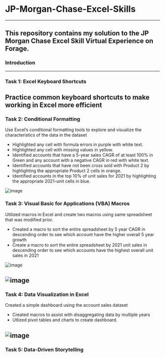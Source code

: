 # JP-Morgan-Chase-Excel-Skills
---
This repository contains my solution to the JP Morgan Chase Excel Skill Virtual Experience on Forage. 
---
### Introduction

----
### Task 1: Excel Keyboard Shortcuts
Practice common keyboard shortcuts to make working in Excel more efficient
----
### Task 2: Conditional Formatting
Use Excel’s conditional formatting tools to explore and visualize the characteristics of the data in the dataset 
-	Highlighted any cell with formula errors in purple with white text.
-	Highlighted any cell with missing values in yellow.
-	Identified accounts that have a 5-year sales CAGR of at least 100% in Green and any account with a negative CAGR in red with white text.
-	Identified accounts that have not been cross sold with Product 2 by highlighting the appropriate Product 2 cells in orange.
-	Identified accounts in the top 10% of unit sales for 2021 by highlighting the appropriate 2021-unit cells in blue.

![image](https://user-images.githubusercontent.com/80928372/211221745-8bc5b5ac-0ee5-4194-b822-ccc5da5a0f5a.png "Conditional Formatting in Excel")

### Task 3: Visual Basic for Applications (VBA) Macros
Utilized macros in Excel and create two macros using same spreadsheet that was modified prior. 
-	Created a macro to sort the entire spreadsheet by 5 year CAGR in descending order to see which account have the higher overall 5 year growth
-	Create a macro to sort the entire spreadsheet by 2021 unit sales in descending order to see which accounts have the highest overall unit sales in 2021 

![image](https://user-images.githubusercontent.com/80928372/211221931-d9e665c1-e6f4-4a23-8976-11b29a6b7009.png "Macro Buttons")

![image](https://user-images.githubusercontent.com/80928372/211222037-8e09aff8-54b0-4b48-b309-5b5d64fdf9ea.png "VBA Code")
----
### Task 4: Data Visualization in Excel
Created a simple dashboard using the account sales dataset
- Created macros to assist with disaggregating data by multiple years
- Utlized pivot tables and charts to create dashboard. 

![image](https://user-images.githubusercontent.com/80928372/211222660-db3f7b90-c060-4111-b6c6-da311974a792.png "Visualization")
---- 
### Task 5: Data-Driven Storytelling




